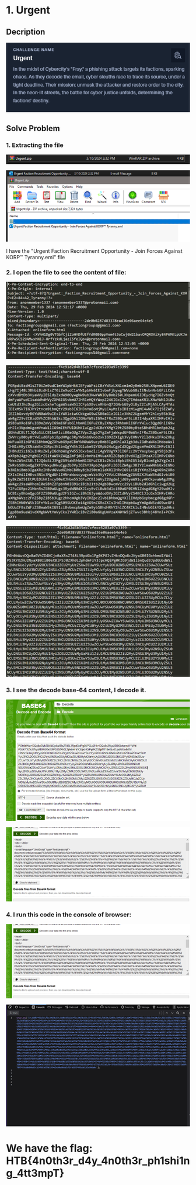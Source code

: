 # 1. Urgent

## Decription

![](./Image/1.PNG)

## Solve Problem

### 1. Extracting the file

![](./Image/2.PNG)

![](./Image/3.PNG)

I have the "Urgent Faction Recruitment Opportunity - Join Forces Against KORP™ Tyranny.eml" file

### 2. I open the file to see the content of file:

![](./Image/4.PNG)

![](./Image/5.PNG)

![](./Image/6.PNG)

### 3. I see the decode base-64 content, I decode it.

![](./Image/7.PNG)

![](./Image/8.PNG)

### 4. I run this code in the console of browser:

![](./Image/8.PNG)

![](./Image/9.PNG)

# We have the flag: HTB{4n0th3r_d4y_4n0th3r_ph1shi1ng_4tt3mpT}
